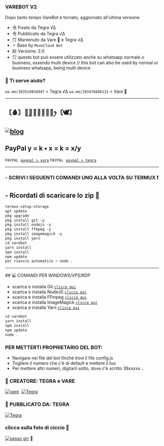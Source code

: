 ### VAREBOT V2

Dopo tanto tempo VareBot è tornato, aggiornato all'ultima versione

- 令 Fixato da Tegra √Δ
- 令 Pubblicato da Tegra √Δ
- ㌌ Mantenuto da Vare 💫 e Tegra √Δ
- ✧ Base by `MoonCloud Bot`
- 紗 Versione: 2.0 
- ㌌ questo bot può essere utilizzato anche su whatsapp normale o business, essendo multi device //
  this bot can also be used by normal or business whatsapp, being multi device

### 💫 Ti serve aiuto? 

`wa.me/393519934947` < Tegra √Δ
`wa.me/393476686131` < Vare 💫

 -----  

## 〘🩸〙ꪶ͢𝐀𝐍𝐆𝚬𝐋𝐒ꫂ〘🕊〙

[![blog](https://img.shields.io/badge/gruppo/angels-25D366?style=for-the-badge&logo=whatsapp&logoColor=white  
 )](https://chat.whatsapp.com/J4I7qujmexb3CEIjY3QGJs) 
 ----- 
## PayPal y = k • x = k = x/y
 
```PAYPAL```  [`paypal > vare`](https://paypal.me/realvare) 
```PAYPAL```  [`paypal > tegra`](https://paypal.me/notlamucci) 
 
------------------ 
  
### - SCRIVI I SEGUENTI COMANDI UNO ALLA VOLTA SU TERMUX ❗
## - Ricordati di scaricare lo zip 💖

 ```bash 
 termux-setup-storage 
 apt update  
 pkg upgrade  
 pkg install git -y 
 pkg install nodejs -y 
 pkg install ffmpeg -y 
 pkg install imagemagick -y 
 pkg install yarn 
 cd varebot
 yarn install  
 npm install
 npm update
 per riavvio automatico > node .
 ``` 
 ---- 
 ## 💻 COMANDI PER WINDOWS/VPS/RDP
  
 - scarica e installa Git [`clicca qui`](https://git-scm.com/downloads) 
 - scarica e installa NodeJS [`clicca qui`](https://nodejs.org/en/download) 
 - scarica e installa FFmpeg [`clicca qui`](https://ffmpeg.org/download.html)
 - scarica e installa ImageMagick [`clicca qui`](https://imagemagick.org/script/download.php) 
 - scarica e installa Yarn [`clicca qui`](https://classic.yarnpkg.com/en/docs/install#windows-stable) 
  
 ```bash 
 cd varebot
 yarn install
 npm install
 npm update 
 node . 
 ```

### PER METTERTI PROPRIETARIO DEL BOT:
- Navigare nei file del bot finchè trovi il file config.js
- Togliere il numero che c'è di default e mettere il tuo
- Per mettere altri numeri, digitarli sotto, dove c'è scritto 39xxxxx...
 
### 🌟 CREATORE: TEGRA e VARE

[![vare](https://github.com/realvare.png?size=100)](https://github.com/realvare) 
[![Tegra](https://github.com/AmnesiaReal.png?size=95)](https://github.com/RealTegra) 


### 🍭 PUBBLICATO DA: TEGRA 


[![Tegra](https://github.com/AmnesiaReal.png?size=95)](https://github.com/RealTegra) 



### clicca sulla foto di ciccio 💖


[![sesso grr](https://img.youtube.com/vi/L17ZAD2iHjo/0.jpg)](https://www.youtube.com/watch?v=dQw4w9WgXcQ) 🥀
